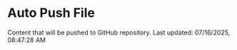# Auto Push File

Content that will be pushed to GitHub repository.
Last updated: 07/16/2025, 08:47:28 AM